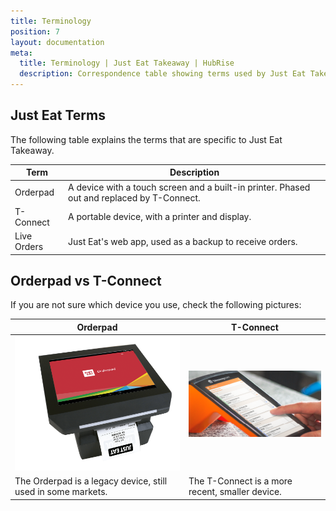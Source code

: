 ```yaml
---
title: Terminology
position: 7
layout: documentation
meta:
  title: Terminology | Just Eat Takeaway | HubRise
  description: Correspondence table showing terms used by Just Eat Takeaway and those used on HubRise for the same concept. Connect apps and synchronise your data.
---
```


## Just Eat Terms

The following table explains the terms that are specific to Just Eat Takeaway.

| Term      | Description                                                                                |
| --------- | ------------------------------------------------------------------------------------------ |
| Orderpad  | A device with a touch screen and a built-in printer. Phased out and replaced by T-Connect. |
| T-Connect | A portable device, with a printer and display.                                             |
| Live Orders | Just Eat's web app, used as a backup to receive orders.      |

## Orderpad vs T-Connect

If you are not sure which device you use, check the following pictures:

| Orderpad                                                     | T-Connect                                       |
| ------------------------------------------------------------ | ----------------------------------------------- |
| ![Orderpad](../images/007-orderpad.png)                      | ![T-Connect ](../images/008-tconnect.png)       |
| The Orderpad is a legacy device, still used in some markets. | The T-Connect is a more recent, smaller device. |
